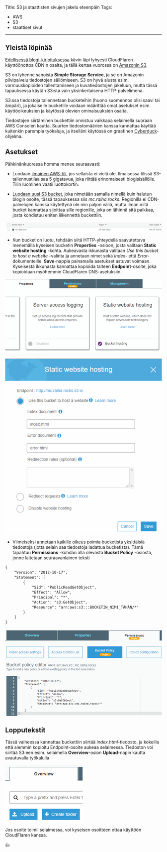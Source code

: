 Title: S3 ja staattisten sivujen jakelu eteenpäin
Tags: 
  - AWS
  - S3
  - staattiset sivut
---
## Yleistä löpinää
[Edellisessä blogi-kirjoituksessa](/posts/Osa_yksi_cloudflare.html) kävin läpi lyhyesti CloudFlaren käyttöönottoa CDN:n osalta, ja tällä kertaa vuorossa on [Amazonin S3](https://aws.amazon.com/s3/).

S3 on lyhenne sanoista **Simple Storage Service**, ja se on Amazonin pilvipalvelu tiedostojen säilömiseen. S3 on hyvä alusta esim. varmuuskopioiden tallentamiseen ja kuvatiedostojen jakeluun, mutta tässä tapauksessa käytän S3:sta vain yksinkertaisena HTTP-palvelimena.

S3:ssa tiedostoja tallennetaan bucketeihin (huono suomennos olisi saavi tai ämpäri), ja jokaiselle bucketille voidaan määrittää omat asetukset esim. käyttöoikeuksien ja käytössä olevien ominaisuuksien osalta.

Tiedostojen siirtäminen buckettiin onnistuu vaikkapa selaimella suoraan AWS Consolen kautta. Suurten tiedostomäärien kanssa kannattaa käyttää kuitenkin parempia työkaluja, ja itselläni käytössä on graafinen [Cyberduck](https://cyberduck.io/)-ohjelma.

## Asetukset

Pähkinänkuoressa homma menee seuraavasti: 

- Luodaan [ilmainen AWS-tili](https://aws.amazon.com/free/), jos sellaista ei vielä ole. Ilmaisessa tilissä S3-tallennustilaa saa 5 gigatavua, joka riittää erinomaisesti blogisisällölle. Tilin luominen vaatii luottokortin.

- [Luodaan uusi S3 bucket](https://docs.aws.amazon.com/AmazonS3/latest/user-guide/create-bucket.html), joka nimetään samalla nimellä kuin halutun blogin osoite, tässä tapauksessa siis *mc.raiha.rocks*. Regionilla ei CDN-palvelujen kanssa käytettynä ole niin paljon väliä, mutta ilman niitä bucket kannattaa sijoittaa sille regionille, joka on lähinnä sitä paikkaa, josta kohdistuu eniten liikennettä buckettiin.

![Bucketin nimi](../images/s3_asetus_01.png)

- Kun bucket on luotu, tehdään siitä HTTP-yhteydellä saavutettava menemällä kyseisen bucketin **Properties** -osioon, josta valitaan **Static website hosting** -kohta. Aukeavasta ikkunasta valitaan *Use this bucket to host a website* -valinta ja annetaan nimet sekä *Index*- että *Error*-dokumenteille. **Save**-nappia painamalla asetukset astuvat voimaan. Kyseisestä ikkunasta kannattaa kopioida talteen **Endpoint**-osoite, joka kopioidaan myöhemmin CloudFlaren DNS-asetuksiin.

![Bucketin properties](../images/s3_asetus_02.png)

![Static web hosting -asetukset](../images/s3_asetus_03.png)

- Viimeiseksi [annetaan kaikille oikeus](https://docs.aws.amazon.com/AmazonS3/latest/dev/HostingWebsiteOnS3Setup.html) poimia bucketista yksittäisiä tiedostoja (jotta selain saa tiedostoja ladattua bucketista). Tämä tapahtuu **Permissions** -kohdan alla olevasta **Bucket Policy** -osiosta, jonne laitetaan seuraavanlainen teksti

```
{
    "Version": "2012-10-17",
    "Statement": [
        {
            "Sid": "PublicReadGetObject",
            "Effect": "Allow",
            "Principal": "*",
            "Action": "s3:GetObject",
            "Resource": "arn:aws:s3:::BUCKETIN_NIMI_TÄHÄN/*"
        }
    ]
}
```

![Bucket Policy -asetukset](../images/s3_asetus_04.png)

## Lopputekstit

Tässä vaiheessa kannattaa buckettiin siirtää *index.html*-tiedosto, ja kokeilla että aiemmin kopioitu Endpoint-osoite aukeaa selaimessa. Tiedoston voi siirtää S3:een esim. selaimella **Overview**-osion **Upload**-napin kautta avautuvalla työkalulla

![S3 upload](../images/s3_upload.png)

Jos osoite toimii selaimessa, voi kyseisen osoitteen ottaa käyttöön CloudFlaren kanssa.

👍

